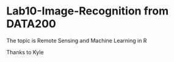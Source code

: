 # Lab10-Image-Recognition from DATA200

The topic is Remote Sensing and Machine Learning in R

Thanks to Kyle

